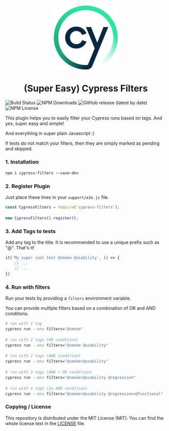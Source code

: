 <p align="center">
   <img width="200px" src="/assets/cypress.jpg">
</p>
<h1 align="center">(Super Easy) Cypress Filters</h1>


![Build Status](https://github.com/boxblinkracer/cypress-testrail/actions/workflows/ci_pipe.yml/badge.svg) ![NPM Downloads](https://badgen.net/npm/dt/cypress-filters) ![GitHub release (latest by date)](https://img.shields.io/github/v/release/boxblinkracer/cypress-filters) ![NPM License](https://img.shields.io/npm/l/cypress-filters)

This plugin helps you to easily filter your Cypress runs based on tags. And yes, super easy and simple!

And everything in super plain Javascript :)

If tests do not match your filters, then they are simply marked as pending and skipped.

### 1. Installation

```ruby 
npm i cypress-filters --save-dev
```

### 2. Register Plugin

Just place these lines in your `support/e2e.js` file.

```javascript 
const CypressFilters = require('cypress-filters');

new CypressFilters().register();
```

### 3. Add Tags to tests

Add any tag to the title.
It is recommended to use a unique prefix such as "@". That's it!

```javascript 
it('My super cool test @smoke @usability', () => {
    // ...
    // ... 
})
```

### 4. Run with filters

Run your tests by providing a `filters` environment variable.

You can provide multiple filters based on a combination of OR and AND conditions.

```bash 
# run with 1 tag
cypress run --env filters="@smoke"

# run with 2 tags (OR condition)
cypress run --env filters="@smoke @usability"

# run with 2 tags (AND condition)
cypress run --env filters="@smoke+@usability"

# run with 3 tags (AND + OR condition)
cypress run --env filters="@smoke+@usability @regression"

# run with 4 tags (2x AND condition)
cypress run --env filters="@smoke+@usability @regression+@functional"
```

### Copying / License

This repository is distributed under the MIT License (MIT). You can find the whole license text in the [LICENSE](LICENSE) file.
